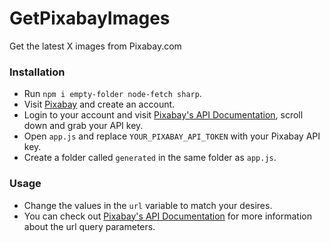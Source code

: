 # GetPixabayImages
Get the latest X images from Pixabay.com

### Installation
- Run `npm i empty-folder node-fetch sharp`.
- Visit [Pixabay](https://pixabay.com) and create an account.
- Login to your account and visit [Pixabay's API Documentation](https://pixabay.com/api/docs/), scroll down and grab your API key.
- Open `app.js` and replace `YOUR_PIXABAY_API_TOKEN` with your Pixabay API key.
- Create a folder called `generated` in the same folder as `app.js`.

### Usage
- Change the values in the `url` variable to match your desires.
- You can check out [Pixabay's API Documentation](https://pixabay.com/api/docs/) for more information about the url query parameters.
